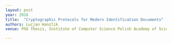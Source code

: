 ```yaml
---
layout: post
year: 2016
title:  "Cryptographic Protocols for Modern Identification Documents"
authors: Lucjan Hanzlik
venue: PhD Thesis, Institute of Computer Science Polish Academy of Sciences, 2016

---
```

